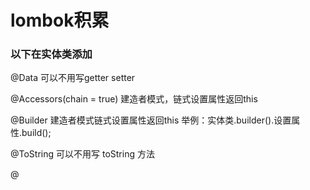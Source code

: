 # lombok积累

### 以下在实体类添加

@Data  可以不用写getter setter


@Accessors(chain = true)   建造者模式，链式设置属性返回this

@Builder  建造者模式链式设置属性返回this    举例：实体类.builder().设置属性.build();

@ToString  可以不用写 toString 方法



@
